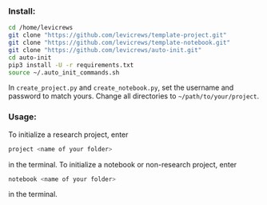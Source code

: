 ### Install: 
```bash
cd /home/levicrews
git clone "https://github.com/levicrews/template-project.git"
git clone "https://github.com/levicrews/template-notebook.git"
git clone "https://github.com/levicrews/auto-init.git"
cd auto-init
pip3 install -U -r requirements.txt
source ~/.auto_init_commands.sh
```
In `create_project.py` and `create_notebook.py`, set the username and password to match yours.
Change all directories to `~/path/to/your/project`.


### Usage:
To initialize a research project, enter
```bash
project <name of your folder>
```
in the terminal.
To initialize a notebook or non-research project, enter
```bash
notebook <name of your folder>
```
in the terminal.
